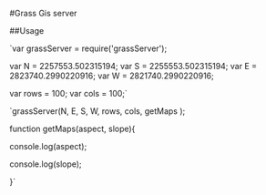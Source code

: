 #Grass Gis server

##Usage

`var grassServer = require('grassServer');

var N = 2257553.502315194;
var S = 2255553.502315194;
var E = 2823740.2990220916;
var W = 2821740.2990220916;

var rows = 100;
var cols = 100;`

`grassServer(N, E, S, W, rows, cols, getMaps );



function getMaps(aspect, slope){

  console.log(aspect);

  console.log(slope);

}`
